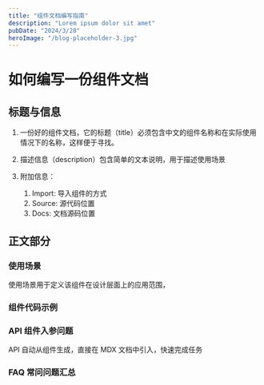 ```yaml
---
title: "组件文档编写指南"
description: "Lorem ipsum dolor sit amet"
pubDate: "2024/3/28"
heroImage: "/blog-placeholder-3.jpg"
---
```


# 如何编写一份组件文档

## 标题与信息

1. 一份好的组件文档，它的标题（title）必须包含中文的组件名称和在实际使用情况下的名称，这样便于寻找。

2. 描述信息（description）包含简单的文本说明，用于描述使用场景

3. 附加信息：
    1. Import: 导入组件的方式
    2. Source: 源代码位置
    3. Docs: 文档源码位置

## 正文部分

### 使用场景

使用场景用于定义该组件在设计层面上的应用范围，

### 组件代码示例

### API 组件入参问题

API 自动从组件生成，直接在 MDX 文档中引入，快速完成任务

### FAQ 常问问题汇总
